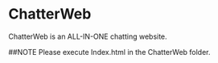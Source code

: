 # ChatterWeb

ChatterWeb is an ALL-IN-ONE chatting website. 


##NOTE
Please execute Index.html in the ChatterWeb folder. 
